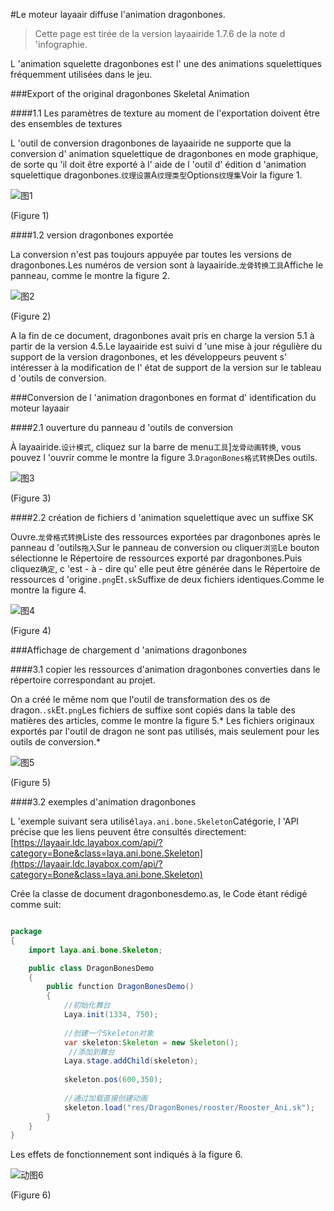 #Le moteur layaair diffuse l'animation dragonbones.

> Cette page est tirée de la version layaairide 1.7.6 de la note d 'infographie.

L 'animation squelette dragonbones est l' une des animations squelettiques fréquemment utilisées dans le jeu.



###Export of the original dragonbones Skeletal Animation

####1.1 Les paramètres de texture au moment de l'exportation doivent être des ensembles de textures

L 'outil de conversion dragonbones de layaairide ne supporte que la conversion d' animation squelettique de dragonbones en mode graphique, de sorte qu 'il doit être exporté à l' aide de l 'outil d' édition d 'animation squelettique dragonbones.`纹理设置`A`纹理类型`Options`纹理集`Voir la figure 1.

![图1](img/1.png) 


(Figure 1)

####1.2 version dragonbones exportée

La conversion n'est pas toujours appuyée par toutes les versions de dragonbones.Les numéros de version sont à layaairide.`龙骨转换工具`Affiche le panneau, comme le montre la figure 2.

![图2](img/2.png) 


(Figure 2)

A la fin de ce document, dragonbones avait pris en charge la version 5.1 à partir de la version 4.5.Le layaairide est suivi d 'une mise à jour régulière du support de la version dragonbones, et les développeurs peuvent s' intéresser à la modification de l' état de support de la version sur le tableau d 'outils de conversion.



###Conversion de l 'animation dragonbones en format d' identification du moteur layaair

####2.1 ouverture du panneau d 'outils de conversion

À layaairide.`设计模式`, cliquez sur la barre de menu`工具`]`龙骨动画转换`, vous pouvez l 'ouvrir comme le montre la figure 3.`DragonBones格式转换`Des outils.

![图3](img/3.png) 


(Figure 3)



####2.2 création de fichiers d 'animation squelettique avec un suffixe SK

Ouvre.`龙骨格式转换`Liste des ressources exportées par dragonbones après le panneau d 'outils`拖入`Sur le panneau de conversion ou cliquer`浏览`Le bouton sélectionne le Répertoire de ressources exporté par dragonbones.Puis cliquez`确定`, c 'est - à - dire qu' elle peut être générée dans le Répertoire de ressources d 'origine`.png`Et`.sk`Suffixe de deux fichiers identiques.Comme le montre la figure 4.

![图4](img/4.png) 


(Figure 4)



###Affichage de chargement d 'animations dragonbones

####3.1 copier les ressources d'animation dragonbones converties dans le répertoire correspondant au projet.

On a créé le même nom que l'outil de transformation des os de dragon.`.sk`Et`.png`Les fichiers de suffixe sont copiés dans la table des matières des articles, comme le montre la figure 5.* Les fichiers originaux exportés par l'outil de dragon ne sont pas utilisés, mais seulement pour les outils de conversion.*

![图5](img/5.png) 


(Figure 5)

####3.2 exemples d'animation dragonbones

L 'exemple suivant sera utilisé`laya.ani.bone.Skeleton`Catégorie, l 'API précise que les liens peuvent être consultés directement:[https://layaair.ldc.layabox.com/api/?category=Bone&class=laya.ani.bone.Skeleton](https://layaair.ldc.layabox.com/api/?category=Bone&class=laya.ani.bone.Skeleton)

Crée la classe de document dragonbonesdemo.as, le Code étant rédigé comme suit:


```java

package
{
	import laya.ani.bone.Skeleton;

	public class DragonBonesDemo
	{
		public function DragonBonesDemo()
		{
			//初始化舞台
			Laya.init(1334, 750);
			
			//创建一个Skeleton对象
			var skeleton:Skeleton = new Skeleton();
			 //添加到舞台
			Laya.stage.addChild(skeleton);
			
			skeleton.pos(600,350);
			
			//通过加载直接创建动画
			skeleton.load("res/DragonBones/rooster/Rooster_Ani.sk");
		}
	}
}
```

Les effets de fonctionnement sont indiqués à la figure 6.

![动图6](img/6.gif) 


(Figure 6)